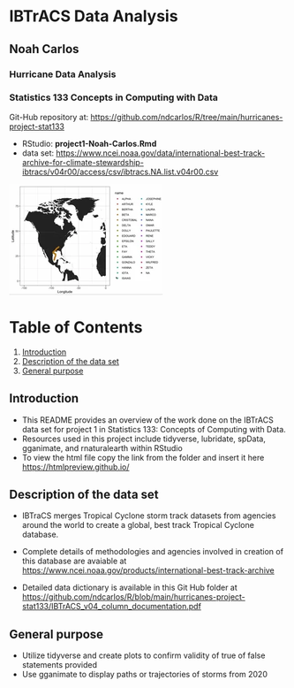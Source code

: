# IBTrACS Data Analysis


## Noah Carlos

### Hurricane Data Analysis
### Statistics 133 Concepts in Computing with Data

Git-Hub repository at: https://github.com/ndcarlos/R/tree/main/hurricanes-project-stat133

- RStudio: **project1-Noah-Carlos.Rmd**
- data set: https://www.ncei.noaa.gov/data/international-best-track-archive-for-climate-stewardship-ibtracs/v04r00/access/csv/ibtracs.NA.list.v04r00.csv

![](https://github.com/ndcarlos/R/blob/main/hurricanes-project-stat133/hurricane.webp)


# Table of Contents

1. [Introduction](#introduction)
2. [Description of the data set](#dataset)
3. [General purpose](#general-purpose)


## <a name="introduction"></a> Introduction 

- This README provides an overview of the work done on the IBTrACS data set for project 1 in Statistics 133: Concepts of Computing with Data.
- Resources used in this project include tidyverse, lubridate, spData, gganimate, and rnaturalearth within RStudio
- To view the html file copy the link from the folder and insert it here https://htmlpreview.github.io/
  

## <a name="dataset"> </a> Description of the data set

- IBTraCS merges Tropical Cyclone storm track datasets from agencies around the world to create a global, best track Tropical Cyclone database.
  
- Complete details of methodologies and agencies involved in creation of this database are avaiable at https://www.ncei.noaa.gov/products/international-best-track-archive

- Detailed data dictionary is available in this Git Hub folder at https://github.com/ndcarlos/R/blob/main/hurricanes-project-stat133/IBTrACS_v04_column_documentation.pdf


## <a name="general-purpose"></a> General purpose

- Utilize tidyverse and create plots to confirm validity of true of false statements provided
- Use gganimate to display paths or trajectories of storms from 2020 
